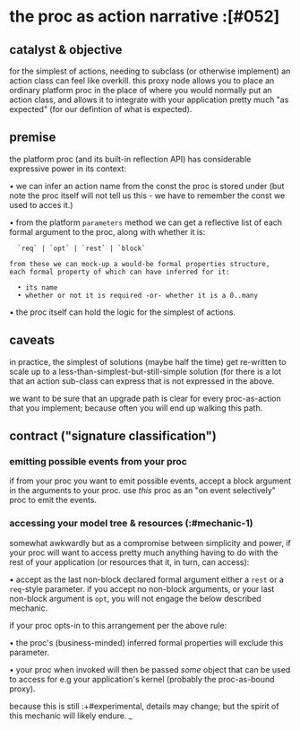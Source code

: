 # the proc as action narrative :[#052]


## catalyst & objective

for the simplest of actions, needing to subclass (or otherwise
implement) an action class can feel like overkill. this proxy node
allows you to place an ordinary platform proc in the place of where you
would normally put an action class, and allows it to integrate with your
application pretty much "as expected" (for our defintion of what is
expected).




## premise

the platform proc (and its built-in reflection API) has considerable
expressive power in its context:

  • we can infer an action name from the const the proc is stored under
    (but note the proc itself will not tell us this - we have to remember
     the const we used to acces it.)


  • from the platform `parameters` method we can get a reflective list of
    each formal argument to the proc, along with whether it is:

      `req` | `opt` | `rest` | `block`

    from these we can mock-up a would-be formal properties structure,
    each formal property of which can have inferred for it:

      • its name
      • whether or not it is required -or- whether it is a 0..many


  • the proc itself can hold the logic for the simplest of actions.




## caveats

in practice, the simplest of solutions (maybe half the time) get
re-written to scale up to a less-than-simplest-but-still-simple
solution (for there is a lot that an action sub-class can express that
is not expressed in the above.

we want to be sure that an upgrade path is clear for every
proc-as-action that you implement; because often you will end up walking
this path.




## contract ("signature classification")

### emitting possible events from your proc

if from your proc you want to emit possible events, accept a block
argument in the arguments to your proc. use *this* proc as an
"on event selectively" proc to emit the events.




### accessing your model tree & resources (:#mechanic-1)

somewhat awkwardly but as a compromise between simplicity and power, if
your proc will want to access pretty much anything having to do with the
rest of your application (or resources that it, in turn, can access):

  • accept as the last non-block declared formal argument either a
    `rest` or a `req`-style parameter. if you accept no non-block
    arguments, or your last non-block argument is `opt`, you will
    not engage the below described mechanic.

if your proc opts-in to this arrangement per the above rule:

  • the proc's (business-minded) inferred formal properties will
    exclude this parameter.

  • your proc when invoked will then be passed *some* object that
    can be used to access for e.g your application's kernel
    (probably the proc-as-bound proxy).

because this is still :+#experimental, details may change; but the spirit
of this mechanic will likely endure.
_
